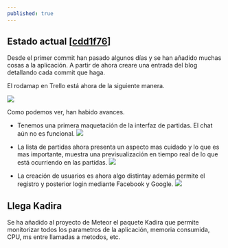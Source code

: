 ```yaml
---
published: true
---
```


## Estado actual [[cdd1f76](https://github.com/shadowlink/GoProject/commit/cdd1f7621c27cb6d2580c201cda154e755574b96)]

Desde el primer commit han pasado algunos días y se han añadido muchas cosas a la aplicación. A partir de ahora creare una entrada del blog detallando cada commit que haga.

El rodamap en Trello está ahora de la siguiente manera.

![](/http://gyazo.com/e7d1e2feba1eeeddd3e0af27dfdc1e57)

Como podemos ver, han habido avances.

- Tenemos una primera maquetación de la interfaz de partidas. El chat aún no es funcional.
![](/http://gyazo.com/3c0fc1692bf86e969d74c5f46d6a2eaa)

- La lista de partidas ahora presenta un aspecto mas cuidado y lo que es mas importante, muestra una previsualización en tiempo real de lo que está ocurriendo en las partidas.
![](/http://gyazo.com/df5d2fe3b519abe10ae8598d8d8f5bab)

- La creación de usuarios es ahora algo distintay además permite el registro y posterior login mediante Facebook y Google.
![](/http://gyazo.com/419c30ce41d2eefc0d815eeda730b487)

## Llega Kadira

Se ha añadido al proyecto de Meteor el paquete Kadira que permite monitorizar todos los parametros de la aplicación, memoria consumida, CPU, ms entre llamadas a metodos, etc.